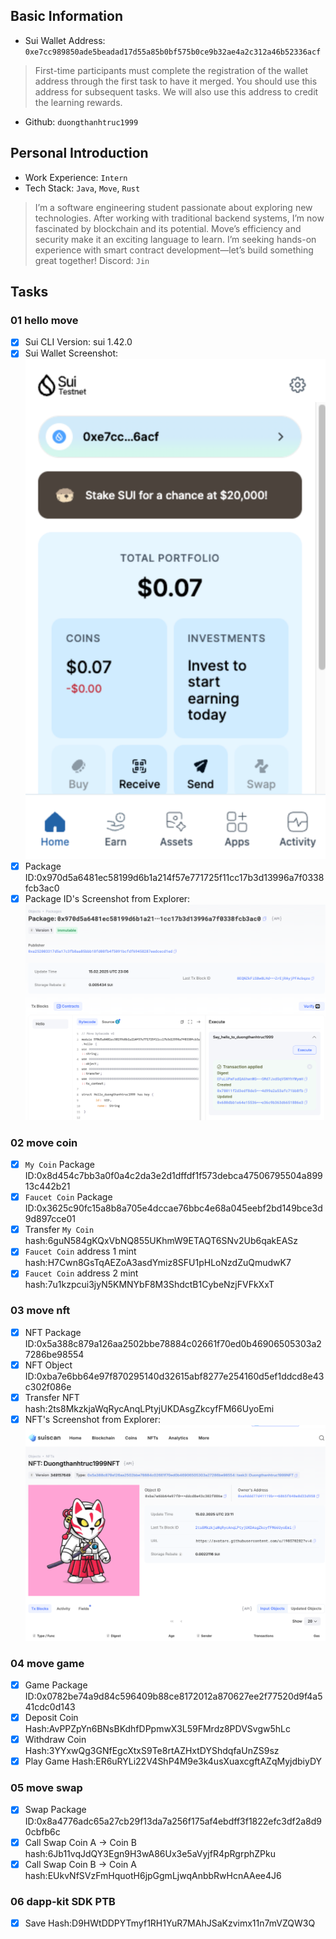 ## Basic Information
- Sui Wallet Address: `0xe7cc989850ade5beadad17d55a85b0bf575b0ce9b32ae4a2c312a46b52336acf`
> First-time participants must complete the registration of the wallet address through the first task to have it merged. You should use this address for subsequent tasks. We will also use this address to credit the learning rewards.
- Github: `duongthanhtruc1999`

## Personal Introduction
- Work Experience: `Intern`
- Tech Stack: `Java`, `Move`, `Rust`
> I’m a software engineering student passionate about exploring new technologies. After working with traditional backend systems, I’m now fascinated by blockchain and its potential. Move’s efficiency and security make it an exciting language to learn. I’m seeking hands-on experience with smart contract development—let’s build something great together!
Discord: `Jin`

## Tasks

### 01 hello move
- [x] Sui CLI Version: sui 1.42.0
- [x] Sui Wallet Screenshot: ![](images/sui_wallet.png)
- [x] Package ID:0x970d5a6481ec58199d6b1a214f57e771725f11cc17b3d13996a7f0338fcb3ac0
- [x] Package ID's Screenshot from Explorer: ![](images/packageid.png)

### 02 move coin
- [x] `My Coin` Package ID:0x8d454c7bb3a0f0a4c2da3e2d1dffdf1f573debca47506795504a89913c442b21
- [x] `Faucet Coin` Package ID:0x3625c90fc15a8b8a705e4dccae76bbc4e68a045eebf2bd149bce3d9d897cce01
- [x] Transfer `My Coin` hash:6guN584gKQxVbNQ855UKhmW9ETAQT6SNv2Ub6qakEASz
- [x] `Faucet Coin` address 1 mint hash:H7Cwn8GsTqAEZoA3asdYmiz8SFU1pHLoNzdZuQmudwK7
- [x] `Faucet Coin` address 2 mint hash:7u1kzpcui3jyN5KMNYbF8M3ShdctB1CybeNzjFVFkXxT

### 03 move nft
- [x] NFT Package ID:0x5a388c879a126aa2502bbe78884c02661f70ed0b46906505303a27286be98554
- [x] NFT Object ID:0xba7e6bb64e97f870295140d32615abf8277e254160d5ef1ddcd8e43c302f086e
- [x] Transfer NFT hash:2ts8MkzkjaWqRycAnqLPtyjUKDAsgZkcyfFM66UyoEmi
- [x] NFT's Screenshot from Explorer: ![](images/nft.png)

### 04 move game
- [x] Game Package ID:0x0782be74a9d84c596409b88ce8172012a870627ee2f77520d9f4a541cdc0d143
- [x] Deposit Coin Hash:AvPPZpYn6BNsBKdhfDPpmwX3L59FMrdz8PDVSvgw5hLc
- [x] Withdraw Coin Hash:3YYxwQg3GNfEgcXtxS9Te8rtAZHxtDYShdqfaUnZS9sz
- [x] Play Game Hash:ER6uRYLi22V4ShP4M9e3k4usXuaxcgftAZqMyjdbiyDY

### 05 move swap
- [x] Swap Package ID:0x8a4776adc65a27cb29f13da7a256f175af4ebdff3f1822efc3df2a8d90cbfb6c
- [x] Call Swap Coin A -> Coin B hash:6Jb11vqJdQY3Egn9H3wA86Ux3e5aVyjfR4pRgrphZPku
- [x] Call Swap Coin B -> Coin A hash:EUkvNfSVzFmHquotH6jpGgmLjwqAnbbRwHcnAAee4J6

### 06 dapp-kit SDK PTB
- [x] Save Hash:D9HWtDDPYTmyf1RH1YuR7MAhJSaKzvimx11n7mVZQW3Q
